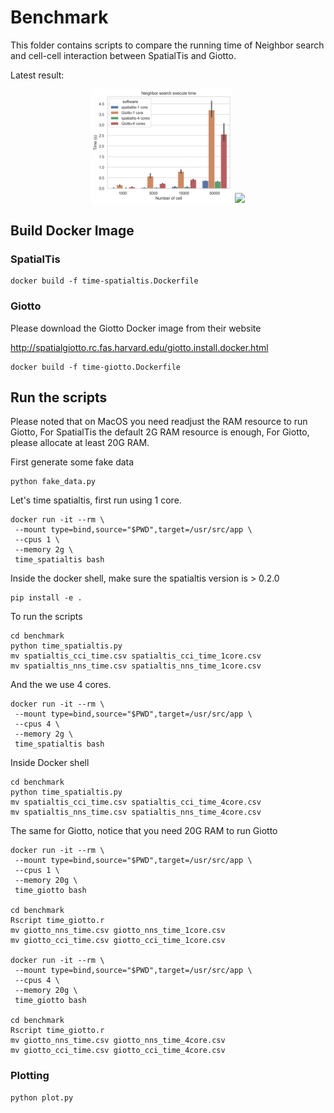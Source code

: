 # Benchmark

This folder contains scripts to compare the running time of Neighbor search and
cell-cell interaction between SpatialTis and Giotto.

Latest result:

<p align="center">
    <img src="compare_neighbor_search.png" width="45%">
    <img src="compare_cell_cell_interaction.png.png" width="45%">
</p>


## Build Docker Image

### SpatialTis

```shell
docker build -f time-spatialtis.Dockerfile
```

### Giotto
Please download the Giotto Docker image from their website

http://spatialgiotto.rc.fas.harvard.edu/giotto.install.docker.html

```shell
docker build -f time-giotto.Dockerfile
```

## Run the scripts

Please noted that on MacOS you need readjust the RAM resource to run Giotto,
For SpatialTis the default 2G RAM resource is enough, For Giotto, please allocate
at least 20G RAM.

First generate some fake data

```shell
python fake_data.py
```

Let's time spatialtis, first run using 1 core.

```shell
docker run -it --rm \
 --mount type=bind,source="$PWD",target=/usr/src/app \
 --cpus 1 \
 --memory 2g \
 time_spatialtis bash
```
Inside the docker shell, make sure the spatialtis version is > 0.2.0

```shell
pip install -e .
```

To run the scripts

```shell
cd benchmark
python time_spatialtis.py
mv spatialtis_cci_time.csv spatialtis_cci_time_1core.csv
mv spatialtis_nns_time.csv spatialtis_nns_time_1core.csv
```

And the we use 4 cores.

```shell
docker run -it --rm \
 --mount type=bind,source="$PWD",target=/usr/src/app \
 --cpus 4 \
 --memory 2g \
 time_spatialtis bash
```

Inside Docker shell

```shell
cd benchmark
python time_spatialtis.py
mv spatialtis_cci_time.csv spatialtis_cci_time_4core.csv
mv spatialtis_nns_time.csv spatialtis_nns_time_4core.csv
```

The same for Giotto, notice that you need 20G RAM to run Giotto

```shell
docker run -it --rm \
 --mount type=bind,source="$PWD",target=/usr/src/app \
 --cpus 1 \
 --memory 20g \
 time_giotto bash

cd benchmark
Rscript time_giotto.r
mv giotto_nns_time.csv giotto_nns_time_1core.csv
mv giotto_cci_time.csv giotto_cci_time_1core.csv

docker run -it --rm \
 --mount type=bind,source="$PWD",target=/usr/src/app \
 --cpus 4 \
 --memory 20g \
 time_giotto bash

cd benchmark
Rscript time_giotto.r
mv giotto_nns_time.csv giotto_nns_time_4core.csv
mv giotto_cci_time.csv giotto_cci_time_4core.csv
```


### Plotting

```shell
python plot.py
```